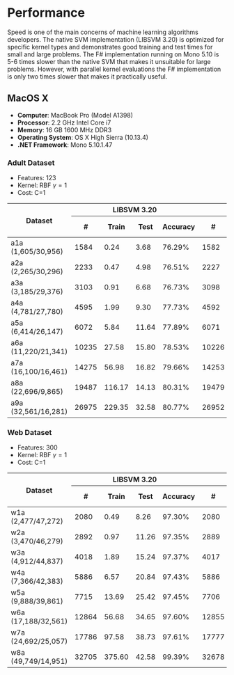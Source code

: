# Performance

Speed is one of the main concerns of machine learning algorithms developers. The native SVM 
implementation (LIBSVM 3.20) is optimized for specific kernel types and demonstrates good training and test times for small and large problems. The F# implementation running on Mono 5.10 is 5-6 times slower than the native SVM that makes it unsuitable for large problems. However, with parallel kernel evaluations the F# implementation is only two times slower that makes it practically useful.

## MacOS X

 * **Computer**: MacBook Pro (Model A1398)
 * **Processor**: 2.2 GHz Intel Core i7
 * **Memory**: 16 GB 1600 MHz DDR3
 * **Operating System**: OS X High Sierra (10.13.4) 
 * **.NET Framework**: Mono 5.10.1.47

### Adult Dataset
* Features: 123
* Kernel: RBF $\gamma=1$
* Cost: C=1

 <table cellpadding="5">
    <thead>
        <tr>
            <th rowspan="3">Dataset</th>
        </tr>
        <tr>
            <th colspan="4">LIBSVM 3.20</th>
            <th colspan="5">Semagle</th>
        </tr>
        <tr>
            <!-- LIBSVM -->
            <th>#</th>
            <th>Train</th>
            <th>Test</th>
            <th>Accuracy</th>
            <!-- Semagle -->
            <th>#</th>
            <th>Train (seq.)</th>
            <th>Train (par.)</th>
            <th>Test</th>
            <th>Accuracy</th>
        </tr>
    </thead>
    <tbody>
        <tr>
            <td>a1a (1,605/30,956)</td>
            <!-- LIBSVM -->
            <td>1584</td>
            <td>0.24</td>
            <td>3.68</td>
            <td>76.29%</td>
            <!-- Semagle -->
            <td>1582</td>
            <td>1.56</td>
            <td>0.95</td>
            <td>10.03</td>
            <td>76.29%</td>
        </tr>
        <tr>
            <td>a2a (2,265/30,296)</td>
            <!-- LIBSVM -->
            <td>2233</td>
            <td>0.47</td>
            <td>4.98</td>
            <td>76.51%</td>
            <!-- Semagle -->
            <td>2227</td>
            <td>3.06</td>
            <td>1.80</td>
            <td>30.40</td>
            <td>76.52%</td>
        </tr>
        <tr>
            <td>a3a (3,185/29,376)</td>
            <!-- LIBSVM -->
            <td>3103</td>
            <td>0.91</td>
            <td>6.68</td>
            <td>76.73%</td>
            <!-- Semagle -->
            <td>3098</td>
            <td>5.95</td>
            <td>3.16</td>
            <td>40.93</td>
            <td>76.73%</td>
        </tr>
        <tr>
            <td>a4a (4,781/27,780)</td>
            <!-- LIBSVM -->
            <td>4595</td>
            <td>1.99</td>
            <td>9.30</td>
            <td>77.73%</td>
            <!-- Semagle -->
            <td>4592</td>
            <td>12.97</td>
            <td>6.62</td>
            <td>56.20</td>
            <td>77.72%</td>
        </tr>
        <tr>
            <td>a5a (6,414/26,147)</td>
            <!-- LIBSVM -->
            <td>6072</td>
            <td>5.84</td>
            <td>11.64</td>
            <td>77.89%</td>
            <!-- Semagle -->
            <td>6071</td>
            <td>41.45</td>
            <td>17.21</td>
            <td>69.99</td>
            <td>77.89%</td>
        </tr>
        <tr>
            <td>a6a (11,220/21,341)</td>
            <!-- LIBSVM -->
            <td>10235</td>
            <td>27.58</td>
            <td>15.80</td>
            <td>78.53%</td>
            <!-- Semagle -->
            <td>10226</td>
            <td>191.81</td>
            <td>70.45</td>
            <td>98.15</td>
            <td>78.53%</td>
        </tr>
        <tr>
            <td>a7a (16,100/16,461)</td>
            <!-- LIBSVM -->
            <td>14275</td>
            <td>56.98</td>
            <td>16.82</td>
            <td>79.66%</td>
            <!-- Semagle -->
            <td>14253</td>
            <td>395.36</td>
            <td>129.13</td>
            <td>105.64</td>
            <td>79.66%</td>
        </tr>
        <tr>
            <td>a8a (22,696/9,865)</td>
            <!-- LIBSVM -->
            <td>19487</td>
            <td>116.17</td>
            <td>14.13</td>
            <td>80.31%</td>
            <!-- Semagle -->
            <td>19479</td>
            <td>765.86</td>
            <td>248.76</td>
            <td>91.87</td>
            <td>80.31%</td>
        </tr>
        <tr>
            <td>a9a (32,561/16,281)</td>
            <!-- LIBSVM -->
            <td>26975</td>
            <td>229.35</td>
            <td>32.58</td>
            <td>80.77%</td>
            <!-- Semagle -->
            <td>26952</td>
            <td>1564.13</td>
            <td>468.29</td>
            <td>222.60</td>
            <td>80.77%</td>
        </tr>
    </tbody>
 </table>

### Web Dataset
* Features: 300
* Kernel: RBF $\gamma=1$
* Cost: C=1

 <table cellpadding="5">
    <thead>
        <tr>
            <th rowspan="3">Dataset</th>
        </tr>
        <tr>
            <th colspan="4">LIBSVM 3.20</th>
            <th colspan="5">Semagle</th>
        </tr>
        <tr>
            <!-- LIBSVM -->
            <th>#</th>
            <th>Train</th>
            <th>Test</th>
            <th>Accuracy</th>
            <!-- Semagle -->
            <th>#</th>
            <th>Train (seq.)</th>
            <th>Train (par.)</th>
            <th>Test</th>
            <th>Accuracy</th>
        </tr>
    </thead>
    <tbody>
        <tr>
            <td>w1a (2,477/47,272)</td>
            <!-- LIBSVM -->
            <td>2080</td>
            <td>0.49</td>
            <td>8.26</td>
            <td>97.30%</td>
            <!-- Semagle -->
            <td>2080</td>
            <td>2.78</td>
            <td>1.56</td>
            <td>39.09</td>
            <td>97.30%</td>
        </tr>
        <tr>
            <td>w2a (3,470/46,279)</td>
            <!-- LIBSVM -->
            <td>2892</td>
            <td>0.97</td>
            <td>11.26</td>
            <td>97.35%</td>
            <!-- Semagle -->
            <td>2889</td>
            <td>5.42</td>
            <td>2.81</td>
            <td>52.43</td>
            <td>97.35%</td>
        </tr>
        <tr>
            <td>w3a (4,912/44,837)</td>
            <!-- LIBSVM -->
            <td>4018</td>
            <td>1.89</td>
            <td>15.24</td>
            <td>97.37%</td>
            <!-- Semagle -->
            <td>4017</td>
            <td>10.15</td>
            <td>4.77</td>
            <td>71.60</td>
            <td>97.37%</td>
        </tr>
        <tr>
            <td>w4a (7,366/42,383)</td>
            <!-- LIBSVM -->
            <td>5886</td>
            <td>6.57</td>
            <td>20.84</td>
            <td>97.43%</td>
            <!-- Semagle -->
            <td>5886</td>
            <td>31.93</td>
            <td>13.04</td>
            <td>99.66</td>
            <td>97.43%</td>
        </tr>
        <tr>
            <td>w5a (9,888/39,861)</td>
            <!-- LIBSVM -->
            <td>7715</td>
            <td>13.69</td>
            <td>25.42</td>
            <td>97.45%</td>
            <!-- Semagle -->
            <td>7706</td>
            <td>71.44</td>
            <td>27.67</td>
            <td>126.60</td>
            <td>97.45%</td>
        </tr>
        <tr>
            <td>w6a (17,188/32,561)</td>
            <!-- LIBSVM -->
            <td>12864</td>
            <td>56.68</td>
            <td>34.65</td>
            <td>97.60%</td>
            <!-- Semagle -->
            <td>12855</td>
            <td>324.51</td>
            <td>120.14</td>
            <td>177.09</td>
            <td>97.60%</td>
        </tr>
        <tr>
            <td>w7a (24,692/25,057)</td>
            <!-- LIBSVM -->
            <td>17786</td>
            <td>97.58</td>
            <td>38.73</td>
            <td>97.61%</td>
            <!-- Semagle -->
            <td>17777</td>
            <td>558.34</td>
            <td>175.71</td>
            <td>185.19</td>
            <td>97.61%</td>
        </tr>
        <tr>
            <td>w8a (49,749/14,951)</td>
            <!-- LIBSVM -->
            <td>32705</td>
            <td>375.60</td>
            <td>42.58</td>
            <td>99.39%</td>
            <!-- Semagle -->
            <td>32678</td>
            <td>2227.85</td>
            <td>691.96</td>
            <td>229.72</td>
            <td>99.39%</td>
        </tr>
    </tbody>
 </table>

